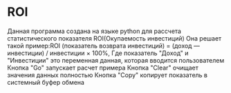 # ROI
Данная программа создана на языке python для рассчета статистического показателя ROI(Окупаемость инвестиций)
Она решает такой пример:ROI (показатель возврата инвестиций) = (доход — инвестиции) / инвестиции × 100%,
Где показатель "Доход" и "Инвестиции" это переменная данная, которая вводится пользователем
Кнопка "Go" запускает расчет примера
Кнопка "Clear" очищает значения данных полностью
Кнопка "Copy" копирует показатель в системный буфер обмена
